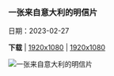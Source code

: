 ### 一张来自意大利的明信片

日期：2023-02-27

**下载**  |  [1920x1080](https://cn.bing.com/th?id=OHR.AtraniAmalfi_ZH-CN6391731688_1920x1080.jpg)  |  [1920x1080](https://cn.bing.com/th?id=OHR.AtraniAmalfi_ZH-CN6391731688_UHD.jpg)

![一张来自意大利的明信片](https://cn.bing.com/th?id=OHR.AtraniAmalfi_ZH-CN6391731688_1920x1080.jpg "阿特拉尼，阿马尔菲海岸，意大利 (© Amazing Aerial/Shutterstock)")

